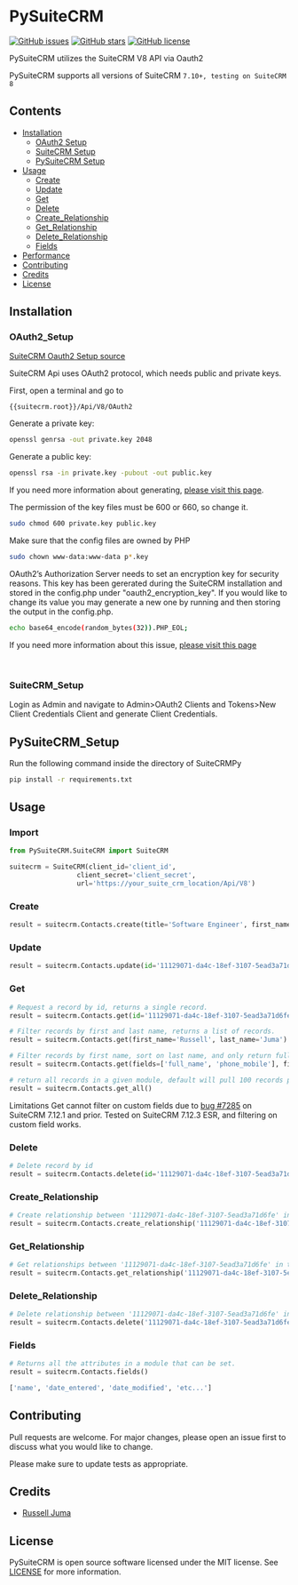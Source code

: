 # PySuiteCRM  
[![GitHub issues](https://img.shields.io/github/issues/RussellJuma/PySuiteCRM)](https://github.com/RussellJuma/PySuiteCRM/issues)
[![GitHub stars](https://img.shields.io/github/stars/RussellJuma/PySuiteCRM)](https://github.com/RussellJuma/PySuiteCRM/stargazers)
[![GitHub license](https://img.shields.io/github/license/RussellJuma/PySuiteCRM)](https://github.com/RussellJuma/PySuiteCRM/blob/master/LICENSE)

PySuiteCRM utilizes the SuiteCRM V8 API via Oauth2

PySuiteCRM supports all versions of SuiteCRM `7.10+, testing on SuiteCRM 8`

## Contents

- [Installation](#Installation)
    - [OAuth2 Setup](#OAuth2_Setup)
    - [SuiteCRM Setup](#SuiteCRM_Setup)
    - [PySuiteCRM Setup](#PySuiteCRM_Setup)
- [Usage](#Usage)
    - [Create](#Create)
    - [Update](#Update)
    - [Get](#Get) 
    - [Delete](#Delete)
    - [Create_Relationship](#Create_Relationship)
    - [Get_Relationship](#Get_Relationship)
    - [Delete_Relationship](#Delete_Relationship)
    - [Fields](#Fields)
- [Performance](#Performance)
- [Contributing](#Contributing)
- [Credits](#Credits)
- [License](#License)

## Installation
### OAuth2_Setup
[SuiteCRM Oauth2 Setup source](https://docs.suitecrm.com/developer/api/developer-setup-guide/json-api/#_generate_private_and_public_key_for_oauth2)

SuiteCRM Api uses OAuth2 protocol, which needs public and private keys.

First, open a terminal and go to 
```
{{suitecrm.root}}/Api/V8/OAuth2
```

Generate a private key:
```bash
openssl genrsa -out private.key 2048
```

Generate a public key:
```bash
openssl rsa -in private.key -pubout -out public.key
```
If you need more information about generating, [please visit this page](https://oauth2.thephpleague.com/installation/).

The permission of the key files must be 600 or 660, so change it.
```bash
sudo chmod 600 private.key public.key
```

Make sure that the config files are owned by PHP
```bash
sudo chown www-data:www-data p*.key
```

OAuth2’s Authorization Server needs to set an encryption key for security reasons. This key has been gererated during the SuiteCRM installation and stored in the config.php under "oauth2_encryption_key". If you would like to change its value you may generate a new one by running and then storing the output in the config.php.
```bash
echo base64_encode(random_bytes(32)).PHP_EOL;
```
If you need more information about this issue, [please visit this page](https://oauth2.thephpleague.com/v5-security-improvements/)

<br/>

### SuiteCRM_Setup
Login as Admin and navigate to Admin>OAuth2 Clients and Tokens>New Client Credentials Client and generate Client Credentials.

## PySuiteCRM_Setup
Run the following command inside the directory of SuiteCRMPy
```bash
pip install -r requirements.txt
```

## Usage
### Import
```python
from PySuiteCRM.SuiteCRM import SuiteCRM

suitecrm = SuiteCRM(client_id='client_id',
                 client_secret='client_secret',
                 url='https://your_suite_crm_location/Api/V8')

```

### Create
```python
result = suitecrm.Contacts.create(title='Software Engineer', first_name='Russell', last_name='Juma')
```

### Update
```python
result = suitecrm.Contacts.update(id='11129071-da4c-18ef-3107-5ead3a71d6fe', account_id='555-555-5555')
```

### Get
```python
# Request a record by id, returns a single record.
result = suitecrm.Contacts.get(id='11129071-da4c-18ef-3107-5ead3a71d6fe')

# Filter records by first and last name, returns a list of records.
result = suitecrm.Contacts.get(first_name='Russell', last_name='Juma')

# Filter records by first name, sort on last name, and only return full name and mobile phone in the records.
result = suitecrm.Contacts.get(fields=['full_name', 'phone_mobile'], first_name= 'Sarah', sort='last_name')

# return all records in a given module, default will pull 100 records per Get request to API.
result = suitecrm.Contacts.get_all()

```
Limitations
Get cannot filter on custom fields due to [bug #7285](https://github.com/salesagility/SuiteCRM/issues/7285) 
on SuiteCRM 7.12.1 and prior. Tested on SuiteCRM 7.12.3 ESR, and filtering on custom field works.

### Delete
```python
# Delete record by id
result = suitecrm.Contacts.delete(id='11129071-da4c-18ef-3107-5ead3a71d6fe')
```

### Create_Relationship
```python
# Create relationship between '11129071-da4c-18ef-3107-5ead3a71d6fe' in the Contacts and Accounts with id ='555-555-5555'
result = suitecrm.Contacts.create_relationship('11129071-da4c-18ef-3107-5ead3a71d6fe', 'Accounts', '555-555-5555')
```
### Get_Relationship
```python
# Get relationships between '11129071-da4c-18ef-3107-5ead3a71d6fe' in the Contacts with any in Accounts.
result = suitecrm.Contacts.get_relationship('11129071-da4c-18ef-3107-5ead3a71d6fe', 'Accounts')
```
### Delete_Relationship
```python
# Delete relationship between '11129071-da4c-18ef-3107-5ead3a71d6fe' in the Contacts and Accounts with id ='555-555-5555'
result = suitecrm.Contacts.delete('11129071-da4c-18ef-3107-5ead3a71d6fe', 'Accounts', '555-555-5555')
```

### Fields
```python
# Returns all the attributes in a module that can be set.
result = suitecrm.Contacts.fields()

['name', 'date_entered', 'date_modified', 'etc...']
```

## Contributing
Pull requests are welcome. For major changes, please open an issue first to discuss what you would like to change.

Please make sure to update tests as appropriate.

## Credits
- [Russell Juma](https://github.com/RussellJuma)

## License
PySuiteCRM is open source software licensed under the MIT license. See [LICENSE](LICENSE) for more information.
